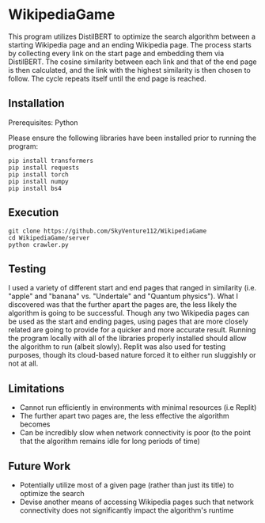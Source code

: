 # WikipediaGame

This program utilizes DistilBERT to optimize the search algorithm between a starting Wikipedia page and an ending Wikipedia page. The process starts by collecting every link on the start page and embedding them via DistilBERT. The cosine similarity between each link and that of the end page is then calculated, and the link with the highest similarity is then chosen to follow. The cycle repeats itself until the end page is reached.

## Installation

Prerequisites: Python

Please ensure the following libraries have been installed prior to running the program:

```
pip install transformers
pip install requests
pip install torch
pip install numpy
pip install bs4
```

## Execution

```
git clone https://github.com/SkyVenture112/WikipediaGame
cd WikipediaGame/server
python crawler.py
```
## Testing

I used a variety of different start and end pages that ranged in similarity (i.e. "apple" and "banana" vs. "Undertale" and "Quantum physics"). What I discovered was that the further apart the pages are, the less likely the algorithm is going to be successful. Though any two Wikipedia pages can be used as the start and ending pages, using pages that are more closely related are going to provide for a quicker and more accurate result. Running the program locally with all of the libraries properly installed should allow the algorithm to run (albeit slowly). Replit was also used for testing purposes, though its cloud-based nature forced it to either run sluggishly or not at all.


## Limitations

- Cannot run efficiently in environments with minimal resources (i.e Replit)
- The further apart two pages are, the less effective the algorithm becomes
- Can be incredibly slow when network connectivity is poor (to the point that the algorithm remains idle for long periods of time)

## Future Work

- Potentially utilize most of a given page (rather than just its title) to optimize the search
- Devise another means of accessing Wikipedia pages such that network connectivity does not significantly impact the algorithm's runtime
